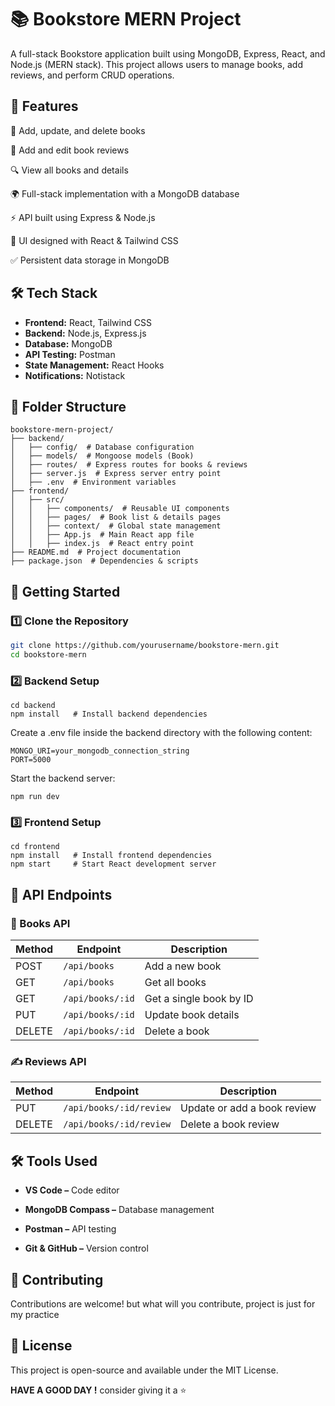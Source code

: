 # 📚 Bookstore MERN Project

A full-stack Bookstore application built using MongoDB, Express, React, and Node.js (MERN stack). This project allows users to manage books, add reviews, and perform CRUD operations.

## 🚀 Features

📖 Add, update, and delete books

📝 Add and edit book reviews

🔍 View all books and details

🌍 Full-stack implementation with a MongoDB database

⚡ API built using Express & Node.js

🎨 UI designed with React & Tailwind CSS

✅ Persistent data storage in MongoDB

## 🛠 Tech Stack

- **Frontend:** React, Tailwind CSS  
- **Backend:** Node.js, Express.js  
- **Database:** MongoDB  
- **API Testing:** Postman  
- **State Management:** React Hooks  
- **Notifications:** Notistack  


## 📂 Folder Structure

```plaintext
bookstore-mern-project/
├── backend/
│   ├── config/  # Database configuration
│   ├── models/  # Mongoose models (Book)
│   ├── routes/  # Express routes for books & reviews
│   ├── server.js  # Express server entry point
│   ├── .env  # Environment variables
├── frontend/
│   ├── src/
│   │   ├── components/  # Reusable UI components
│   │   ├── pages/  # Book list & details pages
│   │   ├── context/  # Global state management
│   │   ├── App.js  # Main React app file
│   │   ├── index.js  # React entry point
├── README.md  # Project documentation
├── package.json  # Dependencies & scripts
```


## 🚀 Getting Started

### 1️⃣ Clone the Repository

```sh
git clone https://github.com/yourusername/bookstore-mern.git
cd bookstore-mern
```

### 2️⃣ Backend Setup
```
cd backend
npm install   # Install backend dependencies
```
Create a .env file inside the backend directory with the following content:
```
MONGO_URI=your_mongodb_connection_string
PORT=5000
```
Start the backend server:
```
npm run dev
```
### 3️⃣ Frontend Setup
```
cd frontend
npm install   # Install frontend dependencies
npm start     # Start React development server
```


## 🎯 API Endpoints

### 📌 Books API

| Method | Endpoint        | Description                |
|--------|----------------|----------------------------|
| POST   | `/api/books`   | Add a new book            |
| GET    | `/api/books`   | Get all books             |
| GET    | `/api/books/:id` | Get a single book by ID  |
| PUT    | `/api/books/:id` | Update book details      |
| DELETE | `/api/books/:id` | Delete a book           |

### ✍️ Reviews API

| Method | Endpoint               | Description               |
|--------|-------------------------|---------------------------|
| PUT    | `/api/books/:id/review` | Update or add a book review |
| DELETE | `/api/books/:id/review` | Delete a book review       |


## 🛠 Tools Used

- **VS Code –** Code editor

- **MongoDB Compass –** Database management

- **Postman –** API testing

- **Git & GitHub –** Version control

## 🤝 Contributing

Contributions are welcome! but what will you contribute, project is just for my practice

## 📜 License

This project is open-source and available under the MIT License.

**HAVE A GOOD DAY !** consider giving it a ⭐

